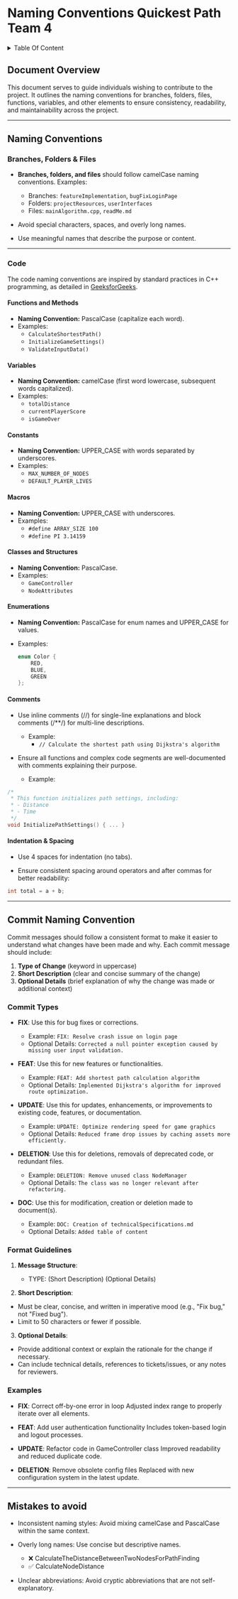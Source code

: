 # Naming Conventions Quickest Path Team 4

<details>
<summary> Table Of Content </summary>

- [Naming Conventions Quickest Path Team 4](#naming-conventions-quickest-path-team-4)
  - [Document Overview](#document-overview)
  - [Naming Conventions](#naming-conventions)
    - [Branches, Folders \& Files](#branches-folders--files)
    - [Code](#code)
      - [Functions and Methods](#functions-and-methods)
      - [Variables](#variables)
      - [Constants](#constants)
      - [Macros](#macros)
      - [Classes and Structures](#classes-and-structures)
      - [Enumerations](#enumerations)
      - [Indentation \& Spacing](#indentation--spacing)
  - [Commit Naming Convention](#commit-naming-convention)
    - [Commit Types](#commit-types)
    - [Format Guidelines](#format-guidelines)
    - [Examples](#examples)
  - [Mistakes to avoid](#mistakes-to-avoid)

</details>

## Document Overview

This document serves to guide individuals wishing to contribute to the project. It outlines the naming conventions for branches, folders, files, functions, variables, and other elements to ensure consistency, readability, and maintainability across the project.

---

## Naming Conventions

### Branches, Folders & Files

- **Branches, folders, and files** should follow camelCase naming conventions. Examples:
  - Branches: `featureImplementation`, `bugFixLoginPage`
  - Folders: `projectResources`, `userInterfaces`
  - Files: `mainAlgorithm.cpp`, `readMe.md`

- Avoid special characters, spaces, and overly long names.
- Use meaningful names that describe the purpose or content.

---

### Code

The code naming conventions are inspired by standard practices in C++ programming, as detailed in [GeeksforGeeks](https://www.geeksforgeeks.org/naming-convention-in-c/).

#### Functions and Methods

- **Naming Convention:** PascalCase (capitalize each word).
- Examples:
  - `CalculateShortestPath()`
  - `InitializeGameSettings()`
  - `ValidateInputData()`

#### Variables

- **Naming Convention:** camelCase (first word lowercase, subsequent words capitalized).
- Examples:
  - `totalDistance`
  - `currentPlayerScore`
  - `isGameOver`

#### Constants

- **Naming Convention:** UPPER_CASE with words separated by underscores.
- Examples:
  - `MAX_NUMBER_OF_NODES`
  - `DEFAULT_PLAYER_LIVES`

#### Macros

- **Naming Convention:** UPPER_CASE with underscores.
- Examples:
  - `#define ARRAY_SIZE 100`
  - `#define PI 3.14159`

#### Classes and Structures

- **Naming Convention:** PascalCase.
- Examples:
  - `GameController`
  - `NodeAttributes`

#### Enumerations

- **Naming Convention:** PascalCase for enum names and UPPER_CASE for values.
- Examples:

  ```c
  enum Color {
      RED,
      BLUE,
      GREEN
  };

#### Comments

- Use inline comments (//) for single-line explanations and block comments (/**/) for multi-line descriptions.
  - Example:
    - `// Calculate the shortest path using Dijkstra's algorithm`

- Ensure all functions and complex code segments are well-documented with comments explaining their purpose.
  - Example:

```c++
/*
 * This function initializes path settings, including:
 * - Distance
 * - Time
 */
void InitializePathSettings() { ... }
```

#### Indentation & Spacing

- Use 4 spaces for indentation (no tabs).

- Ensure consistent spacing around operators and after commas for better readability:

```c++
int total = a + b;
```

---

## Commit Naming Convention

Commit messages should follow a consistent format to make it easier to understand what changes have been made and why. Each commit message should include:

1. **Type of Change** (keyword in uppercase)
2. **Short Description** (clear and concise summary of the change)
3. **Optional Details** (brief explanation of why the change was made or additional context)

### Commit Types

- **FIX**: Use this for bug fixes or corrections.
  - Example: `FIX: Resolve crash issue on login page`
  - Optional Details: `Corrected a null pointer exception caused by missing user input validation.`

- **FEAT**: Use this for new features or functionalities.
  - Example: `FEAT: Add shortest path calculation algorithm`
  - Optional Details: `Implemented Dijkstra's algorithm for improved route optimization.`

- **UPDATE**: Use this for updates, enhancements, or improvements to existing code, features, or documentation.
  - Example: `UPDATE: Optimize rendering speed for game graphics`
  - Optional Details: `Reduced frame drop issues by caching assets more efficiently.`

- **DELETION**: Use this for deletions, removals of deprecated code, or redundant files.
  - Example: `DELETION: Remove unused class NodeManager`
  - Optional Details: `The class was no longer relevant after refactoring.`

- **DOC**: Use this for modification, creation or deletion made to document(s).
  - Example: `DOC: Creation of technicalSpecifications.md`
  - Optional Details: `Added table of content`

### Format Guidelines

1. **Message Structure**:
   - TYPE: (Short Description) (Optional Details)

2. **Short Description**:

- Must be clear, concise, and written in imperative mood (e.g., "Fix bug," not "Fixed bug").
- Limit to 50 characters or fewer if possible.

3. **Optional Details**:

- Provide additional context or explain the rationale for the change if necessary.
- Can include technical details, references to tickets/issues, or any notes for reviewers.

### Examples

- **FIX**: Correct off-by-one error in loop Adjusted index range to properly iterate over all elements.

- **FEAT**: Add user authentication functionality Includes token-based login and logout processes.

- **UPDATE**: Refactor code in GameController class Improved readability and reduced duplicate code.

- **DELETION**: Remove obsolete config files Replaced with new configuration system in the latest update.

---

## Mistakes to avoid

- Inconsistent naming styles: Avoid mixing camelCase and PascalCase within the same context.

- Overly long names: Use concise but descriptive names.
  - ❌ CalculateTheDistanceBetweenTwoNodesForPathFinding
  - ✅ CalculateNodeDistance

- Unclear abbreviations: Avoid cryptic abbreviations that are not self-explanatory.
